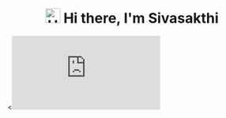 
<h1 align="center">
  <img src="https://media.giphy.com/media/hvRJCLFzcasrR4ia7z/giphy.gif" alt="Hello" height=30 width=30/>
  Hi there, I'm Sivasakthi
</h1>

<<embed src="https://github.com/sivasakthiqatester18207/sivasakthiqatester18207/blob/main/GIT%20PROFILE.pdf" type="application/pdf">

<!--
<img src="https://www.figma.com/proto/kxr362rcQlDiisKqx7dQst/GIT-PROFILE?node-id=1-2&t=Poe6yZQDOmXhMuM1-0&scaling=min-zoom&content-scaling=fixed&page-id=0%3A1" alt="Coding at night" align="right" />
-->
